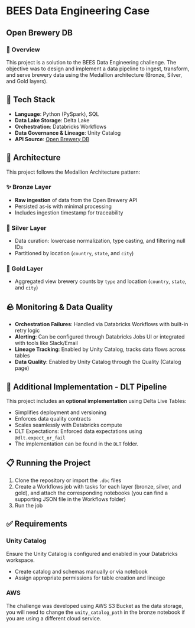 # BEES Data Engineering Case
## Open Brewery DB

### 🌟 Overview
This project is a solution to the BEES Data Engineering challenge. The objective was to design and implement a data pipeline to ingest, transform, and serve brewery data using the Medallion architecture (Bronze, Silver, and Gold layers).

## 🚀 Tech Stack
- **Language**: Python (PySpark), SQL
- **Data Lake Storage**: Delta Lake
- **Orchestration**: Databricks Workflows
- **Data Governance & Lineage**: Unity Catalog
- **API Source**: [Open Brewery DB](https://www.openbrewerydb.org/)

## 📃 Architecture
This project follows the Medallion Architecture pattern:

### ✨ Bronze Layer
- **Raw ingestion** of data from the Open Brewery API
- Persisted as-is with minimal processing
- Includes ingestion timestamp for traceability

### 💖 Silver Layer
- Data curation: lowercase normalization, type casting, and filtering null IDs
- Partitioned by location (`country`, `state`, and `city`)

### 🌟 Gold Layer
- Aggregated view brewery counts by `type` and location (`country`, `state`, and `city`)

## 🪨 Monitoring & Data Quality
- **Orchestration Failures**: Handled via Databricks Workflows with built-in retry logic
- **Alerting**: Can be configured through Databricks Jobs UI or integrated with tools like Slack/Email
- **Lineage Tracking**: Enabled by Unity Catalog, tracks data flows across tables
- **Data Quality**: Enabled by Unity Catalog through the Quality (Catalog page)

## 🔹 Additional Implementation - DLT Pipeline
This project includes an **optional implementation** using Delta Live Tables:
- Simplifies deployment and versioning
- Enforces data quality contracts
- Scales seamlessly with Databricks compute
- DLT Expectations: Enforced data expectations using `@dlt.expect_or_fail`
- The implementation can be found in the `DLT` folder.

## 📋 Running the Project
1. Clone the repository or import the `.dbc` files
2. Create a Workflows job with tasks for each layer (bronze, silver, and gold), and attach the corresponding notebooks (you can find a supporting JSON file in the Workflows folder)
3. Run the job

## ✅ Requirements

### Unity Catalog
Ensure the Unity Catalog is configured and enabled in your Databricks workspace.
- Create catalog and schemas manually or via notebook
- Assign appropriate permissions for table creation and lineage

### AWS
The challenge was developed using AWS S3 Bucket as the data storage, you will need to change the `unity_catalog_path` in the bronze notebook if you are using a different cloud service.
